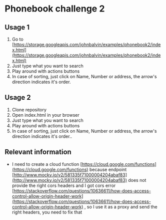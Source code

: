 # Phonebook challenge 2
## Usage 1

1. Go to [https://storage.googleapis.com/johnbalvin/examples/phonebook2/index.html](https://storage.googleapis.com/johnbalvin/examples/phonebook2/index.html)
2. Just type what you want to search
3. Play around with actions buttons
4. In case of sorting, just click on Name, Number or address, the arrow's direction indicates it's order.

## Usage 2

1. Clone repository
2. Open index.html in your browser
3. Just type what you want to search
4. Play around with actions buttons
5. In case of sorting, just click on Name, Number or address, the arrow's direction indicates it's order..

## Relevant information
- I need to create a cloud function [https://cloud.google.com/functions](https://cloud.google.com/functions) because endpoint [http://www.mocky.io/v2/581335f71000004204abaf83](http://www.mocky.io/v2/581335f71000004204abaf83) does not provide the right cors headers and I got cors error [https://stackoverflow.com/questions/10636611/how-does-access-control-allow-origin-header-work](https://stackoverflow.com/questions/10636611/how-does-access-control-allow-origin-header-work) , so I use it as a proxy and send the right headers, you need to fix that